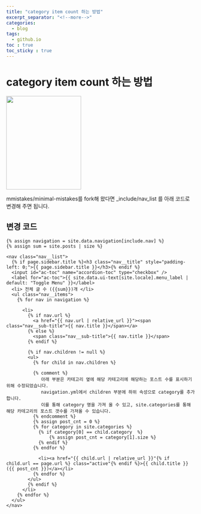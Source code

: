 ```yaml
---
title: "category item count 하는 방법"
excerpt_separator: "<!--more-->"
categories:
  - blog
tags:
  - github.io
toc : true
toc_sticky : true
---
```



# category item count 하는 방법
<!-- ![image](https://user-images.githubusercontent.com/1435846/235418924-a3d7c4c9-5512-4406-8e3a-91ea8d8edd27.png) -->
<img src="https://user-images.githubusercontent.com/1435846/235418924-a3d7c4c9-5512-4406-8e3a-91ea8d8edd27.png" width="200" height="250"/>

mmistakes/minimal-mistakes를 fork해 왔다면 _include/nav_list 를 아래 코드로 변경해 주면 됩니다.   

## 변경 코드 
```
{% assign navigation = site.data.navigation[include.nav] %}
{% assign sum = site.posts | size %}

<nav class="nav__list">
  {% if page.sidebar.title %}<h3 class="nav__title" style="padding-left: 0;">{{ page.sidebar.title }}</h3>{% endif %}
  <input id="ac-toc" name="accordion-toc" type="checkbox" />
  <label for="ac-toc">{{ site.data.ui-text[site.locale].menu_label | default: "Toggle Menu" }}</label>
  <li> 전체 글 수 ({{sum}})개 </li>
  <ul class="nav__items">
    {% for nav in navigation %}
      
      <li>
        {% if nav.url %}
          <a href="{{ nav.url | relative_url }}"><span class="nav__sub-title">{{ nav.title }}</span></a>
        {% else %}
          <span class="nav__sub-title">{{ nav.title }}</span>
        {% endif %}

        {% if nav.children != null %}
        <ul>
          {% for child in nav.children %}
          
          {% comment %}
             아래 부분은 카테고리 옆에 해당 카테고리에 해당하는 포스트 수를 표시하기 위해 수정되었습니다.
             navigation.yml에서 children 부분에 하위 속성으로 category를 추가합니다.
             이를 통해 category 명을 가져 올 수 있고, site.categories를 통해 해당 카테고리의 포스트 갯수를 가져올 수 있습니다.
          {% endcomment %}
          {% assign post_cnt = 0 %}
          {% for category in site.categories %}
            {% if category[0] == child.category  %}
                {% assign post_cnt = category[1].size %}
            {% endif %}
          {% endfor %}

            <li><a href="{{ child.url | relative_url }}"{% if child.url == page.url %} class="active"{% endif %}>{{ child.title }}({{ post_cnt }})</a></li>
          {% endfor %}
        </ul>
        {% endif %}
      </li>
    {% endfor %}
  </ul>
</nav>
```
